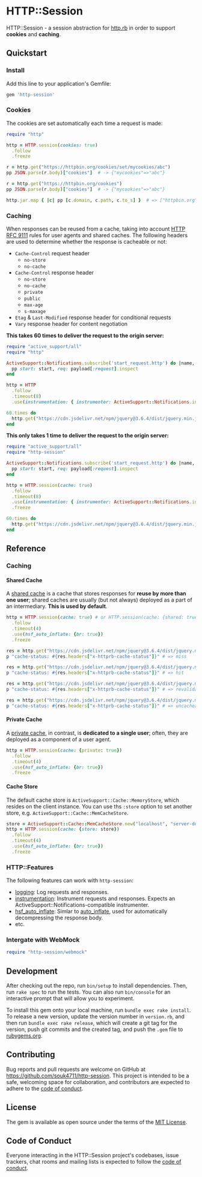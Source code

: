 # HTTP::Session

HTTP::Session - a session abstraction for [http.rb] in order to support **cookies** and **caching**.


## Quickstart

### Install

Add this line to your application's Gemfile:

```ruby
gem 'http-session'
```

### Cookies

The cookies are set automatically each time a request is made:

```ruby
require "http"

http = HTTP.session(cookies: true)
  .follow
  .freeze

r = http.get("https://httpbin.org/cookies/set/mycookies/abc")
pp JSON.parse(r.body)["cookies"]  # -> {"mycookies"=>"abc"}

r = http.get("https://httpbin.org/cookies")
pp JSON.parse(r.body)["cookies"]  # -> {"mycookies"=>"abc"}

http.jar.map { |c| pp [c.domain, c.path, c.to_s] }  # => ["httpbin.org", "/", "mycookies=abc"]
```

### Caching

When responses can be reused from a cache, taking into account [HTTP RFC 9111] rules for user agents and
shared caches. The following headers are used to determine whether the response is cacheable or not:

* `Cache-Control` request header
  * `no-store`
  * `no-cache`
* `Cache-Control` response header
  * `no-store`
  * `no-cache`
  * `private`
  * `public`
  * `max-age`
  * `s-maxage`
* `Etag` & `Last-Modified` response header for conditional requests
* `Vary` response header for content negotiation

**This takes 60 times to deliver the request to the origin server:**

```ruby
require "active_support/all"
require "http"

ActiveSupport::Notifications.subscribe('start_request.http') do |name, start, finish, id, payload|
  pp start: start, req: payload[:request].inspect
end

http = HTTP
  .follow
  .timeout(8)
  .use(instrumentation: { instrumenter: ActiveSupport::Notifications.instrumenter })

60.times do
  http.get("https://cdn.jsdelivr.net/npm/jquery@3.6.4/dist/jquery.min.js", headers: {"Accept-Encoding" => ""})
end
```

**This only takes 1 time to deliver the request to the origin server:**

```ruby
require "active_support/all"
require "http-session"

ActiveSupport::Notifications.subscribe('start_request.http') do |name, start, finish, id, payload|
  pp start: start, req: payload[:request].inspect
end

http = HTTP.session(cache: true)
  .follow
  .timeout(8)
  .use(instrumentation: { instrumenter: ActiveSupport::Notifications.instrumenter })
  .freeze

60.times do
  http.get("https://cdn.jsdelivr.net/npm/jquery@3.6.4/dist/jquery.min.js", headers: {"Accept-Encoding" => ""})
end
```


## Reference

### Caching

#### Shared Cache

A [shared cache] is a cache that stores responses for **reuse by more than one user**; shared caches
are usually (but not always) deployed as a part of an intermediary. **This is used by default**.

```ruby
http = HTTP.session(cache: true) # or HTTP.session(cache: {shared: true})
  .follow
  .timeout(4)
  .use(hsf_auto_inflate: {br: true})
  .freeze

res = http.get("https://cdn.jsdelivr.net/npm/jquery@3.6.4/dist/jquery.min.js")
p "cache-status: #{res.headers["x-httprb-cache-status"]}" # => miss

res = http.get("https://cdn.jsdelivr.net/npm/jquery@3.6.4/dist/jquery.min.js")
p "cache-status: #{res.headers["x-httprb-cache-status"]}" # => hit

res = http.get("https://cdn.jsdelivr.net/npm/jquery@3.6.4/dist/jquery.min.js", headers: {"cache-control" => "no-cache"})
p "cache-status: #{res.headers["x-httprb-cache-status"]}" # => revalidated

res = http.get("https://cdn.jsdelivr.net/npm/jquery@3.6.4/dist/jquery.min.js", headers: {"cache-control" => "no-store"})
p "cache-status: #{res.headers["x-httprb-cache-status"]}" # => uncacheable
```

#### Private Cache

A [private cache], in contrast, is **dedicated to a single user**; often, they are deployed as a
component of a user agent.

```ruby
http = HTTP.session(cache: {private: true})
  .follow
  .timeout(4)
  .use(hsf_auto_inflate: {br: true})
  .freeze
```

#### Cache Store

The default cache store is `ActiveSupport::Cache::MemoryStore`, which resides on the client instance. You
can use ths `:store` option to set another store, e.g. `ActiveSupport::Cache::MemCacheStore`.

```ruby
store = ActiveSupport::Cache::MemCacheStore.new("localhost", "server-downstairs.localnetwork:8229")
http = HTTP.session(cache: {store: store})
  .follow
  .timeout(4)
  .use(hsf_auto_inflate: {br: true})
  .freeze
```

### HTTP::Features

The following features can work with `http-session`:

* [logging]: Log requests and responses.
* [instrumentation]: Instrument requests and responses. Expects an ActiveSupport::Notifications-compatible instrumenter.
* [hsf_auto_inflate]: Simlar to [auto_inflate], used for automatically decompressing the response body.
* etc.

### Intergate with WebMock

```ruby
require "http-session/webmock"
```


## Development

After checking out the repo, run `bin/setup` to install dependencies. Then, run `rake spec` to run the tests. You can also run `bin/console` for an interactive prompt that will allow you to experiment.

To install this gem onto your local machine, run `bundle exec rake install`. To release a new version, update the version number in `version.rb`, and then run `bundle exec rake release`, which will create a git tag for the version, push git commits and the created tag, and push the `.gem` file to [rubygems.org](https://rubygems.org).


## Contributing

Bug reports and pull requests are welcome on GitHub at https://github.com/souk4711/http-session. This project is intended to be a safe, welcoming space for collaboration, and contributors are expected to adhere to the [code of conduct](https://github.com/souk4711/http-session/blob/main/CODE_OF_CONDUCT.md).


## License

The gem is available as open source under the terms of the [MIT License](https://opensource.org/licenses/MIT).


## Code of Conduct

Everyone interacting in the HTTP::Session project's codebases, issue trackers, chat rooms and mailing lists is expected to follow the [code of conduct](https://github.com/souk4711/http-session/blob/main/CODE_OF_CONDUCT.md).


[HTTP RFC 9111]:https://datatracker.ietf.org/doc/html/rfc9111/
[shared cache]:https://developer.mozilla.org/en-US/docs/Web/HTTP/Caching#shared_cache
[private cache]:https://developer.mozilla.org/en-US/docs/Web/HTTP/Caching#private_caches
[http.rb]:https://github.com/httprb/http
[logging]:https://github.com/httprb/http/wiki/Logging-and-Instrumentation#logging
[instrumentation]:https://github.com/httprb/http/wiki/Logging-and-Instrumentation#instrumentation
[auto_inflate]:https://github.com/httprb/http/wiki/Compression#automatic-inflating
[hsf_auto_inflate]:https://github.com/souk4711/http-session/blob/main/lib/http/session/features/auto_inflate.rb
